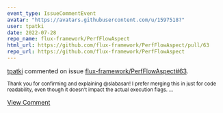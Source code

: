 ```yaml
---
event_type: IssueCommentEvent
avatar: "https://avatars.githubusercontent.com/u/1597518?"
user: tpatki
date: 2022-07-28
repo_name: flux-framework/PerfFlowAspect
html_url: https://github.com/flux-framework/PerfFlowAspect/pull/63
repo_url: https://github.com/flux-framework/PerfFlowAspect
---
```


<a href='https://github.com/tpatki' target='_blank'>tpatki</a> commented on issue <a href='https://github.com/flux-framework/PerfFlowAspect/pull/63' target='_blank'>flux-framework/PerfFlowAspect#63</a>.

<small>Thank you for confirming and explaining @slabasan! I prefer merging this in just for code readability, even though it doesn't impact the actual execution flags. ...</small>

<a href='https://github.com/flux-framework/PerfFlowAspect/pull/63' target='_blank'>View Comment</a>